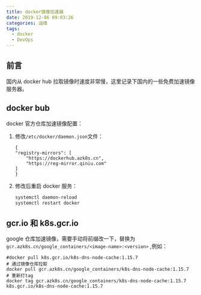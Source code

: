 ```yaml
---
title: docker镜像加速器
date: 2019-12-06 09:03:26
categories: 运维
tags:
  - docker
  - DevOps
---
```


## 前言

国内从 docker hub 拉取镜像时速度非常慢，这里记录下国内的一些免费加速镜像服务器。

## docker bub

docker 官方仓库加速镜像配置：

1. 修改`/etc/docker/daemon.json`文件：

   ```
   {
   "registry-mirrors": [
       "https://dockerhub.azk8s.cn",
       "https://reg-mirror.qiniu.com"
   ]
   }
   ```

2. 修改后重启 docker 服务：

   ```sh
   systemctl daemon-reload
   systemctl restart docker
   ```

## gcr.io 和 k8s.gcr.io

google 仓库加速镜像，需要手动将前缀改一下，替换为`gcr.azk8s.cn/google_containers/<image-name>:<version>` ,例如：

```
#docker pull k8s.gcr.io/k8s-dns-node-cache:1.15.7
# 通过镜像仓库拉取
docker pull gcr.azk8s.cn/google_containers/k8s-dns-node-cache:1.15.7
# 重新打tag
docker tag gcr.azk8s.cn/google_containers/k8s-dns-node-cache:1.15.7 k8s.gcr.io/k8s-dns-node-cache:1.15.7
```
